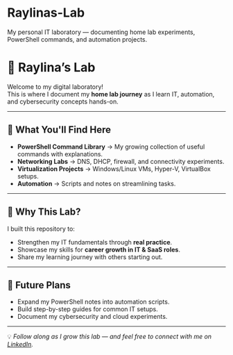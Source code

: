 # Raylinas-Lab
My personal IT laboratory — documenting home lab experiments, PowerShell commands, and automation projects.
# 🧪 Raylina’s Lab

Welcome to my digital laboratory!  
This is where I document my **home lab journey** as I learn IT, automation, and cybersecurity concepts hands-on.  

---

## 🔹 What You'll Find Here
- **PowerShell Command Library** → My growing collection of useful commands with explanations.  
- **Networking Labs** → DNS, DHCP, firewall, and connectivity experiments.  
- **Virtualization Projects** → Windows/Linux VMs, Hyper-V, VirtualBox setups.  
- **Automation** → Scripts and notes on streamlining tasks.  

---

## 🌱 Why This Lab?
I built this repository to:
- Strengthen my IT fundamentals through **real practice**.  
- Showcase my skills for **career growth in IT & SaaS roles**.  
- Share my learning journey with others starting out.  

---

## 📌 Future Plans
- Expand my PowerShell notes into automation scripts.  
- Build step-by-step guides for common IT setups.  
- Document my cybersecurity and cloud experiments.  

---

💡 *Follow along as I grow this lab — and feel free to connect with me on [LinkedIn](https://www.linkedin.com/in/raylina).*  
